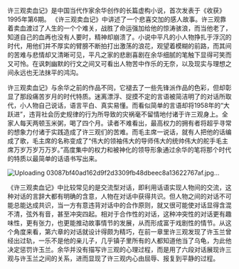 许三观卖血记》是中国当代作家余华创作的长篇虚构小说，首次发表于《收获》1995年第6期。
《许三观卖血记》中讲述了一个悲喜交加的感人故事。许三观靠着卖血渡过了人生的一个个难关，战胜了命运强加给他的惊涛骇浪，而当他老了，知道自己的血再也没有人要时，精神却崩溃了。小说中平凡的小人物挣扎于浮沉的时代，用他们并不厚实的臂膀不断拍打出激荡的浪花，观望着模糊的前路，而其间的苦难与悲情却又清晰可见，平凡之家的悲剧喜剧在余华细腻的笔触下显得可笑而又可怜。在讽刺幽默的行文之间又可看出人物苦中作乐的无奈，以及现实与理想之间永远也无法抹平的鸿沟。



许三观卖血记》与余华之前的作品不同，它褪去了一些先锋派作品的色彩，但却彰显了那段痛苦岁月的时代特质。迷离漂浮、捉摸不定的言语被简洁明了的对话所取代，小人物自己说话，语言平白、真实易懂。而看似简单的言语却将1958年的“大跃进”，违背社会历史规律的行为所导致的灾祸毫不留情地付诸于许三观身上。全家人每天两顿玉米粥，喝了四个月。读者不难看出，最高权力的拥有者将超乎寻常的想象力付诸于实践造成了许三观们的苦难。而毛主席一说话，就有人把他的话编成了歌，毛主席的名称变成了“伟大的领袖伟大的导师伟大的统帅伟大的舵手毛主席万岁万岁万万岁。”高度集中的权力和被神化的领导形象通过余华的笔将那个时代的特质以最简单的话语书写出来。


![Uploading 03087bf40ad162d9f2d3309fb48dbeec8a13622767af.jpg…]()







《许三观卖血记》中比较常见的是交流型对话，即利用话语实现人物间的交流，这种对话的言辞大都有明确的含意，人物在对话中获得共识。但人物之间的对话不可能总能达成共识，当一方有意违背对话中的合作原则，就又很可能使对话显得含混不清，弦外有音，甚至冲突四起。相对于合作性的对话，这种冲突性的对话更有趣味性，更有张力，也更能推动故事情节的发展，从而形成富于戏剧性的情节。从这个角度来看，第六章的对话就设计得颇为精巧，在前一章里许三观发现了许玉兰曾经出过轨，一乐不是他的亲儿子，几乎镇子里所有的人都知道他当了乌龟，为此他决定惩罚许玉兰。余华并没有描写许三观的心理过程，而是用了六段对话展现许三观与许玉兰之间的关系，进而显现了许三观内心由屈辱、报复到平静的过程。

